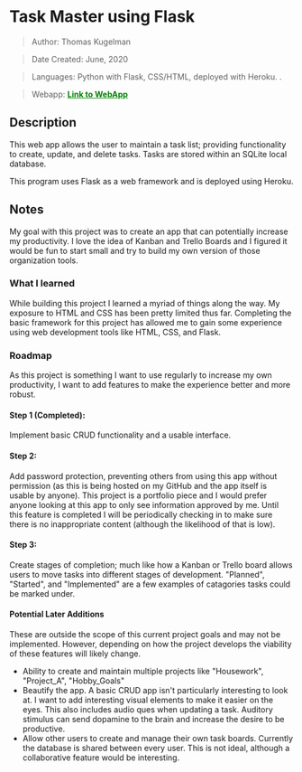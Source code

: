 # Task Master using Flask
> Author: Thomas Kugelman

> Date Created: June, 2020

> Languages: Python with Flask, CSS/HTML, deployed with Heroku. .

> Webapp: <a style="color: Green;" href="https://taskmastercrudappwithflask.herokuapp.com/" target="_blank"><strong>Link to WebApp</strong></a>

## Description
This web app allows the user to maintain a task list; providing functionality to create, update, and delete tasks. Tasks are stored within an SQLite local database.

This program uses Flask as a web framework and is deployed using Heroku.

## Notes
My goal with this project was to create an app that can potentially increase my productivity. I love the idea of Kanban and Trello Boards and I figured it would be fun to start small and try to build my own version of those organization tools.

### What I learned
While building this project I learned a myriad of things along the way. My exposure to HTML and CSS has been pretty limited thus far. Completing the basic framework for this project has allowed me to gain some experience using web development tools like HTML, CSS, and Flask. 

### Roadmap
As this project is something I want to use regularly to increase my own productivity, I want to add features to make the experience better and more robust.

#### Step 1 (Completed): 
Implement basic CRUD functionality and a usable interface. 

#### Step 2:
Add password protection, preventing others from using this app without permission (as this is being hosted on my GitHub and the app itself is usable by anyone). This project is a portfolio piece and I would prefer anyone looking at this app to only see information approved by me. Until this feature is completed I will be periodically checking in to make sure there is no inappropriate content (although the likelihood of that is low).

#### Step 3: 
Create stages of completion; much like how a Kanban or Trello board allows users to move tasks into different stages of development. "Planned", "Started", and "Implemented" are a few examples of catagories tasks could be marked under.

#### Potential Later Additions
These are outside the scope of this current project goals and may not be implemented. However, depending on how the project develops the viability of these features will likely change.

- Ability to create and maintain multiple projects like "Housework", "Project_A", "Hobby_Goals"
- Beautify the app. A basic CRUD app isn't particularly interesting to look at. I want to add interesting visual elements to make it easier on the eyes. This also includes audio ques when updating a task. Auditory stimulus can send dopamine to the brain and increase the desire to be productive.
- Allow other users to create and manage their own task boards. Currently the database is shared between every user. This is not ideal, although a collaborative feature would be interesting.
